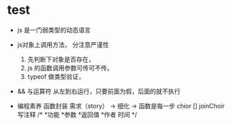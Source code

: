 # test

- js 是一门弱类型的动态语言

- js对象上调用方法， 分注意严谨性
    1. 先判断下对象是否存在，
    2. js 的函数调用参数可传可不传。
    3. typeof 做类型验证，

- && 与运算符
    从左到右运行，只要前面为假，后面的就不执行

- 编程素养
    函数封装
    需求（story） -> 细化 -> 函数是每一步
    chior [] joinChoir
    写注释
    /*
    *功能
    *参数
    *返回值
    *作者 时间
    */
